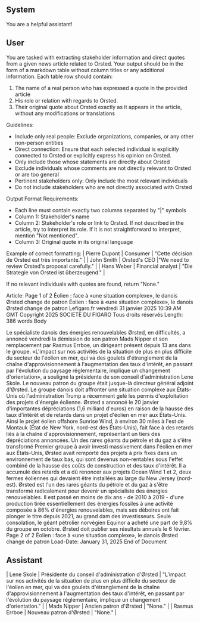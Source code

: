 ## System

You are a helpful assistant!

## User


You are tasked with extracting stakeholder information and direct quotes from a given news article related to Orsted. Your output should be in the form of a markdown table without column titles or any additional information. Each table row should contain:
1. The name of a real person who has expressed a quote in the provided article
2. His role or relation with regards to Orsted.
3. Their original quote about Orsted exactly as it appears in the article, without any modifications or translations

Guidelines:
- Include only real people: Exclude organizations, companies, or any other non-person entities
- Direct connection: Ensure that each selected individual is explicitly connected to Orsted or explicitly express his opinion on Orsted.
- Only include those whose statements are directly about Orsted
- Exclude individuals whose comments are not directly relevant to Orsted or are too general
- Pertinent stakeholders only: Only include the most relevant individuals
- Do not include stakeholders who are not directly associated with Orsted

Output Format Requirements:
- Each line must contain exactly two columns separated by "|" symbols
- Column 1: Stakeholder's name
- Column 2: Stakeholder's role or link to Orsted. If not described in the article, try to interpret its role. If it is not straightforward to interpret, mention "Not mentioned".
- Column 3: Original quote in its original language

Example of correct formatting:
| Pierre Dupont | Consumer | "Cette décision de Orsted est très importante." |
| John Smith | Orsted's CEO |"We need to review Orsted's proposal carefully." |
| Hans Weber | Financial analyst | "Die Strategie von Orsted ist überzeugend." |

If no relevant individuals with quotes are found, return "None."

Article:
Page 1 of 2
Éolien : face à «une situation complexe», le danois Ørsted change de patron
Éolien : face à «une situation complexe», le danois Ørsted change de patron
Lefigaro.fr
vendredi 31 janvier 2025 10:39 AM GMT
Copyright 2025 SOCIETE DU FIGARO Tous droits réservés
Length: 386 words
Body
    
Le spécialiste danois des énergies renouvelables Ørsted, en difficultés, a annoncé vendredi la démission de son 
patron Mads Nipper et son remplacement par Rasmus Errboe, un dirigeant présent depuis 13 ans dans le groupe. 
«L'impact sur nos activités de la situation de plus en plus difficile du secteur de l'éolien en mer, qui va des goulets 
d'étranglement de la chaîne d'approvisionnement à l'augmentation des taux d'intérêt, en passant par l'évolution du 
paysage réglementaire, implique un changement d'orientation», a souligné la présidente de son conseil 
d'administration Lene Skole.
Le nouveau patron du groupe était jusque-là directeur général adjoint d'Ørsted. Le groupe danois doit affronter une 
situation complexe aux États-Unis où l'administration Trump a récemment gelé les permis d'exploitation des projets 
d'énergie éolienne. Ørsted a annoncé le 20 janvier d'importantes dépréciations (1,6 milliard d'euros) en raison de la 
hausse des taux d'intérêt et de retards dans un projet d'éolien en mer aux États-Unis. Ainsi le projet éolien offshore 
Sunrise Wind, à environ 30 miles à l'est de Montauk (État de New York, nord-est des États-Unis), fait face à des 
retards liés à la chaîne d'approvisionnement, représentant un tiers des dépréciations annoncées.
Un des rares géants du pétrole et du gaz à s'être transformé
Premier groupe à avoir investi massivement dans l'éolien en mer aux États-Unis, Ørsted avait remporté des projets 
à prix fixes dans un environnement de taux bas, qui sont devenus non-rentables sous l'effet combiné de la hausse 
des coûts de construction et des taux d'intérêt. Il a accumulé des retards et a dû renoncer aux projets Ocean Wind 
1 et 2, deux fermes éoliennes qui devaient être installées au large du New Jersey (nord-est).
Ørsted est l'un des rares géants du pétrole et du gaz à s'être transformé radicalement pour devenir un spécialiste 
des énergies renouvelables. Il est passé en moins de dix ans - de 2010 à 2019 - d'une production tirée 
essentiellement des énergies fossiles à une activité composée à 86% d'énergies renouvelables, mais ses déboires 
ont fait plonger le titre depuis 2021, au grand dam des investisseurs. Seule consolation, le géant pétrolier norvégien 
Equinor a acheté une part de 9,8% du groupe en octobre. Ørsted doit publier ses résultats annuels le 6 février. 
Page 2 of 2
Éolien : face à «une situation complexe», le danois Ørsted change de patron
Load-Date: January 31, 2025
End of Document
        

## Assistant

| Lene Skole | Présidente du conseil d'administration d'Ørsted | "L'impact sur nos activités de la situation de plus en plus difficile du secteur de l'éolien en mer, qui va des goulets d'étranglement de la chaîne d'approvisionnement à l'augmentation des taux d'intérêt, en passant par l'évolution du paysage réglementaire, implique un changement d'orientation." |
| Mads Nipper | Ancien patron d'Ørsted | "None." |
| Rasmus Errboe | Nouveau patron d'Ørsted | "None." |


